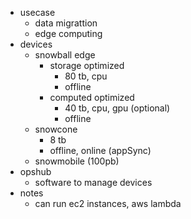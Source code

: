 - usecase
    - data migrattion
    - edge computing
- devices
    - snowball edge
        - storage optimized
            - 80 tb, cpu
            - offline
        - computed optimized
            - 40 tb, cpu, gpu (optional)
            - offline                
    - snowcone
        - 8 tb
        - offline, online (appSync)
    - snowmobile (100pb)
- opshub
    - software to manage devices
- notes
    - can run ec2 instances, aws lambda